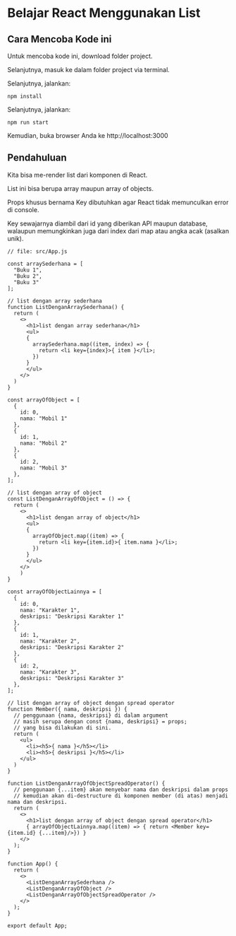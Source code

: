 # Belajar React Menggunakan List

## Cara Mencoba Kode ini

Untuk mencoba kode ini, download folder project.

Selanjutnya, masuk ke dalam folder project via terminal.

Selanjutnya, jalankan:

```
npm install
```

Selanjutnya, jalankan:

```
npm run start
```

Kemudian, buka browser Anda ke http://localhost:3000

## Pendahuluan

Kita bisa me-render list dari komponen di React.

List ini bisa berupa array maupun array of objects.

Props khusus bernama Key dibutuhkan agar React tidak memunculkan error di console.

Key sewajarnya diambil dari id yang diberikan API maupun database, walaupun memungkinkan juga dari index dari map atau angka acak (asalkan unik).

```
// file: src/App.js

const arraySederhana = [
  "Buku 1",
  "Buku 2",
  "Buku 3"
];

// list dengan array sederhana
function ListDenganArraySederhana() {
  return (
    <>
      <h1>list dengan array sederhana</h1>
      <ul>
      { 
        arraySederhana.map((item, index) => {
          return <li key={index}>{ item }</li>;
        })
      }
      </ul>
    </>
  )
}

const arrayOfObject = [
  {
    id: 0,
    nama: "Mobil 1"
  },
  {
    id: 1,
    nama: "Mobil 2"
  },
  {
    id: 2,
    nama: "Mobil 3"
  },
];

// list dengan array of object
const ListDenganArrayOfObject = () => {
  return (
    <>
      <h1>list dengan array of object</h1>
      <ul>
      { 
        arrayOfObject.map((item) => {
          return <li key={item.id}>{ item.nama }</li>;
        })
      }
      </ul>
    </>
    )
}

const arrayOfObjectLainnya = [
  {
    id: 0,
    nama: "Karakter 1",
    deskripsi: "Deskripsi Karakter 1"
  },
  {
    id: 1,
    nama: "Karakter 2",
    deskripsi: "Deskripsi Karakter 2"
  },
  {
    id: 2,
    nama: "Karakter 3",
    deskripsi: "Deskripsi Karakter 3"
  },
];

// list dengan array of object dengan spread operator
function Member({ nama, deskripsi }) {
  // penggunaan {nama, deskripsi} di dalam argument
  // masih serupa dengan const {nama, deskripsi} = props; 
  // yang bisa dilakukan di sini.
  return (
    <ul>
      <li><h5>{ nama }</h5></li>
      <li><h5>{ deskripsi }</h5></li>
    </ul>
  )
}

function ListDenganArrayOfObjectSpreadOperator() {
  // penggunaan {...item} akan menyebar nama dan deskripsi dalam props
  // kemudian akan di-destructure di komponen member (di atas) menjadi nama dan deskripsi.
  return (
    <>
      <h1>list dengan array of object dengan spread operator</h1>
      { arrayOfObjectLainnya.map((item) => { return <Member key={item.id} {...item}/>}) }
    </>
  );
}

function App() {
  return (
    <>
      <ListDenganArraySederhana />
      <ListDenganArrayOfObject />
      <ListDenganArrayOfObjectSpreadOperator />
    </>
  );
}

export default App;
```
